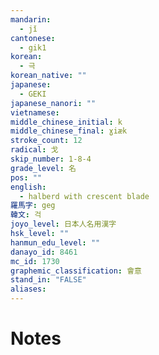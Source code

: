 ```yaml
---
mandarin:
  - jǐ
cantonese:
  - gik1
korean:
  - 극
korean_native: ""
japanese:
  - GEKI
japanese_nanori: ""
vietnamese:
middle_chinese_initial: k
middle_chinese_final: ɣiæk
stroke_count: 12
radical: 戈
skip_number: 1-8-4
grade_level: 名
pos: ""
english:
  - halberd with crescent blade
羅馬字: geg
韓文: 걱
joyo_level: 日本人名用漢字
hsk_level: ""
hanmun_edu_level: ""
danayo_id: 8461
mc_id: 1730
graphemic_classification: 會意
stand_in: "FALSE"
aliases:
---
```


# Notes
